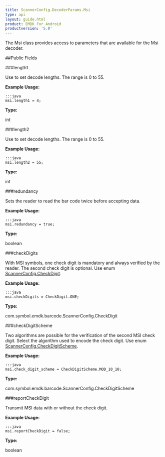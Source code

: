 ```yaml
---
title: ScannerConfig.DecoderParams.Msi
type: api
layout: guide.html
product: EMDK For Android
productversion: '5.0'
---
```



The Msi class provides access to parameters that are available for
 the Msi decoder.

##Public Fields

###length1

Use to set decode lengths. The range is 0 to 55.
 
 

**Example Usage:**
	
	:::java	
	msi.length1 = 4;


**Type:**

int

###length2

Use to set decode lengths. The range is 0 to 55.
 
 

**Example Usage:**
	
	:::java	
	msi.length2 = 55;


**Type:**

int

###redundancy

Sets the reader to read the bar code twice before accepting data.
 
 

**Example Usage:**
	
	:::java	
	msi.redundancy = true;


**Type:**

boolean

###checkDigits

With MSI symbols, one check digit is mandatory and always
 verified by the reader. The second check digit is optional. Use
 enum [ ScannerConfig.CheckDigit](../ScannerConfig-CheckDigit).
 
 

**Example Usage:**
	
	:::java	
	msi.checkDigits = CheckDigit.ONE;


**Type:**

com.symbol.emdk.barcode.ScannerConfig.CheckDigit

###checkDigitScheme

Two algorithms are possible for the verification of the second
 MSI check digit. Select the algorithm used to encode the check
 digit. Use enum [ ScannerConfig.CheckDigitScheme](../ScannerConfig-CheckDigitScheme).
 
 

**Example Usage:**
	
	:::java	
	msi.check_digit_scheme = CheckDigitScheme.MOD_10_10;


**Type:**

com.symbol.emdk.barcode.ScannerConfig.CheckDigitScheme

###reportCheckDigit

Transmit MSI data with or without the check digit.
 
 

**Example Usage:**
	
	:::java	
	msi.reportCheckDigit = false;


**Type:**

boolean





